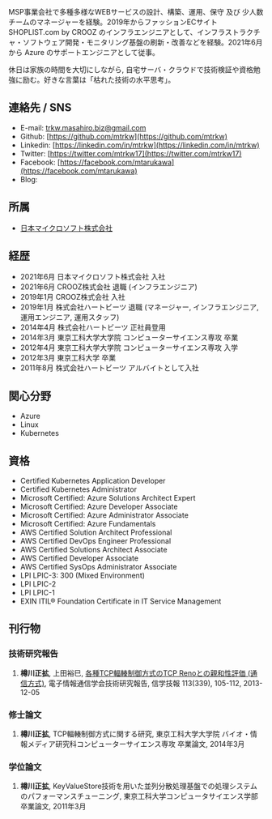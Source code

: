MSP事業会社で多種多様なWEBサービスの設計、構築、運用、保守 及び 少人数チームのマネージャーを経験。2019年からファッションECサイト SHOPLIST.com by CROOZ のインフラエンジニアとして、インフラストラクチャ・ソフトウェア開発・モニタリング基盤の刷新・改善などを経験。2021年6月から Azure のサポートエンジニアとして従事。<br>

休日は家族の時間を大切にしながら, 自宅サーバ・クラウドで技術検証や資格勉強に励む。好きな言葉は「枯れた技術の水平思考」。

## 連絡先 / SNS

- E-mail: trkw.masahiro.biz@gmail.com
- Github: [https://github.com/mtrkw](https://github.com/mtrkw)
- Linkedin: [https://linkedin.com/in/mtrkw](https://linkedin.com/in/mtrkw)
- Twitter: [https://twitter.com/mtrkw17](https://twitter.com/mtrkw17)
- Facebook: [https://facebook.com/mtarukawa](https://facebook.com/mtarukawa)
- Blog: 

## 所属

- [日本マイクロソフト株式会社](https://news.microsoft.com/ja-jp/cp/outline/)

## 経歴

- 2021年6月 日本マイクロソフト株式会社 入社
- 2021年6月 CROOZ株式会社 退職 (インフラエンジニア)
- 2019年1月 CROOZ株式会社 入社
- 2019年1月 株式会社ハートビーツ 退職 (マネージャー, インフラエンジニア, 運用エンジニア, 運用スタッフ)
- 2014年4月 株式会社ハートビーツ 正社員登用
- 2014年3月 東京工科大学大学院 コンピューターサイエンス専攻 卒業
- 2012年4月 東京工科大学大学院 コンピューターサイエンス専攻 入学
- 2012年3月 東京工科大学 卒業
- 2011年8月 株式会社ハートビーツ アルバイトとして入社

## 関心分野

- Azure
- Linux
- Kubernetes

## 資格

- Certified Kubernetes Application Developer
- Certified Kubernetes Administrator
- Microsoft Certified: Azure Solutions Architect Expert
- Microsoft Certified: Azure Developer Associate
- Microsoft Certified: Azure Administrator Associate
- Microsoft Certified: Azure Fundamentals
- AWS Certified Solution Architect Professional
- AWS Certified DevOps Engineer Professional
- AWS Certified Solutions Architect Associate
- AWS Certified Developer Associate
- AWS Certified SysOps Administrator Associate
- LPI LPIC-3: 300 (Mixed Environment)
- LPI LPIC-2
- LPI LPIC-1
- EXIN ITIL® Foundation Certificate in IT Service Management

## 刊行物

### 技術研究報告

1. **樽川正拡**, 上田裕巳, [各種TCP輻輳制御方式のTCP Renoとの親和性評価 (通信方式)](https://ci.nii.ac.jp/naid/110009903280), 電子情報通信学会技術研究報告, 信学技報 113(339), 105-112, 2013-12-05

### 修士論文

1. **樽川正拡**, TCP輻輳制御方式に関する研究, 東京工科大学大学院 バイオ・情報メディア研究科コンピューターサイエンス​専攻 卒業論文, 2014年3月

### 学位論文

1. **樽川正拡**, KeyValueStore技術を用いた並列分散処理基盤での処理システムのパフォーマンスチューニング, 東京工科大学コンピュータサイエンス学部卒業論文, 2011年3月
